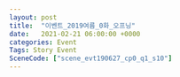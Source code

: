 ```yaml
---
layout: post
title:  "이벤트_2019여름_0화_오프닝"
date:   2021-02-21 06:00:00 +0000
categories: Event
Tags: Story Event
SceneCode: ["scene_evt190627_cp0_q1_s10"]
---
```

